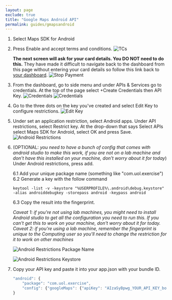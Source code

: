 ```yaml
---
layout: page
exclude: true
title: "Google Maps Android API"
permalink: guides/gmapsandroid
---
```


1. Select Maps SDK for Android

2. Press Enable and accept terms and conditions.
    ![TCs](../assets/gmaps/tcs.png)

    **The next screen will ask for your card details. You DO NOT need to do this.** They have made it difficult to navigate back to the dashboard from this page without entering your card details so follow this link back to [your dashboard](https://console.cloud.google.com/home/dashboard).
    ![Stop Payment](../assets/gmaps/stoppay.png)

3. From the dashboard, go to side menu and under APIs & Services go to credentials. At the top of the page select +Create Credentials then API Key.
    ![Credentials](../assets/gmaps/creds1.png)
    ![Credentials](../assets/gmaps/creds2.png)

4. Go to the three dots on the key you've created and select Edit Key to configure restrictions. 
    ![Edit Key](../assets/gmaps/editkey.png)

5. Under set an application restriction, select Android apps. Under API restrictions, select Restrict key. At the drop-down that says Select APIs select Maps SDK for Android, select OK and press Save.
    ![Android Restrictions](../assets/gmaps/androidres.png)

6. (OPTIONAL: *you need to have a bunch of config that comes with android studio to make this work, if you are not on a lab machine and don't have this installed on your machine, don't worry about it for today*) Under Android restrictions, press add. 

    6.1 Add your unique package name (something like "com.uol.exercise")
    6.2 Generate a key with the follow command
    ```
    keytool -list -v -keystore "%USERPROFILE%\.android\debug.keystore" -alias androiddebugkey -storepass android -keypass android
    ```
    6.3 Copy the result into the fingerprint.

    *Caveat 1: if you're not using lab machines, you might need to install Android studio to get all the configuration you need to run this. If you can't get this to work on your machine, don't worry about it for today.*
    *Caveat 2: if you're using a lab machine, remember the fingerprint is unique to the Computing user so you'll need to change the restriction for it to work on other machines*

    ![Android Restrictions Package Name](../assets/gmaps/packagename.png)

    ![Android Restrictions Keystore](../assets/gmaps/keystore.png)

7. Copy your API key and paste it into your app.json with your bundle ID.

    ```javascript
    "android": {
        "package": "com.uol.exercise",
        "config": {"googleMaps": {"apiKey": "AIzaSyBpwg_YOUR_API_KEY_boQ8NJBiVEcAUs" }}
    }
    ```
